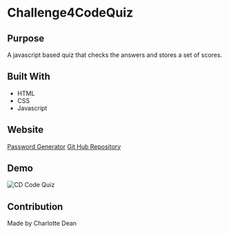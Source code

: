 # Challenge4CodeQuiz

## Purpose
A javascript based quiz that checks the answers and stores a set of scores.

## Built With
* HTML
* CSS
* Javascript

## Website
<a href="https://cedean1029.github.io/Challenge4CodeQuiz/" target="_blank">Password Generator</a>
<a href="https://github.com/cedean1029/Challenge4CodeQuiz" target="_blank">Git Hub Repository</a>

## Demo
![CD Code Quiz](https://user-images.githubusercontent.com/95880256/150717114-896fbad8-df2b-432e-9323-9d5f496f5fc1.gif)

## Contribution
Made by Charlotte Dean
